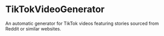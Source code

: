 # TikTokVideoGenerator
An automatic generator for TikTok videos featuring stories sourced from Reddit or similar websites.
